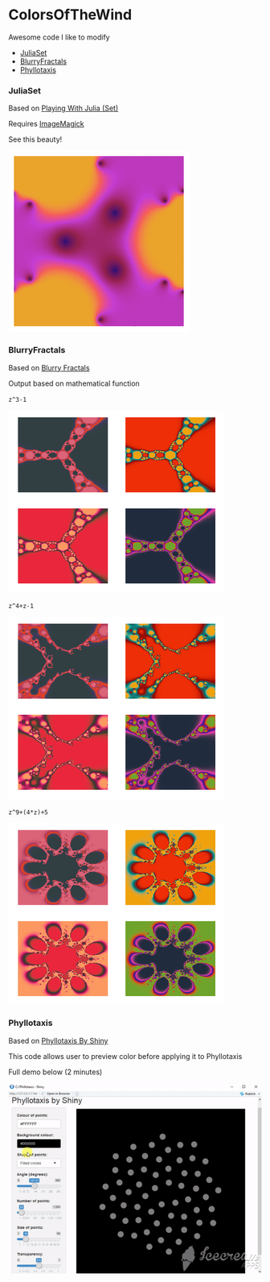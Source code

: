 # ColorsOfTheWind

Awesome code I like to modify

* [JuliaSet](https://github.com/ArtieLadie/ColorsOfTheWind/blob/master/README.md#juliaset)
* [BlurryFractals](https://github.com/ArtieLadie/ColorsOfTheWind/blob/master/README.md#blurryfractals)
* [Phyllotaxis](https://github.com/ArtieLadie/ColorsOfTheWind#phyllotaxis)

### JuliaSet

Based on [Playing With Julia (Set)](https://fronkonstin.com/2016/05/17/playing-with-julia-set/)

Requires [ImageMagick](https://www.imagemagick.org/script/download.php)

See this beauty!

![Julia Set](https://github.com/ArtieLadie/ColorsOfTheWind/blob/master/JuliaSet/julia.gif)

### BlurryFractals

Based on [Blurry Fractals](https://fronkonstin.com/2014/03/27/blurry-fractals/)

Output based on mathematical function

`z^3-1`

![Blurry 1](https://github.com/ArtieLadie/ColorsOfTheWind/blob/master/BlurryFractals/Blurry1.png)

`z^4+z-1`

![Blurry 2](https://github.com/ArtieLadie/ColorsOfTheWind/blob/master/BlurryFractals/Blurry2.png)

`z^9+(4*z)+5`

![Blurry 3](https://github.com/ArtieLadie/ColorsOfTheWind/blob/master/BlurryFractals/Blurry3.png)

### Phyllotaxis

Based on [Phyllotaxis By Shiny](https://fronkonstin.com/2015/12/14/phyllotaxis-by-shiny/)

This code allows user to preview color before applying it to Phyllotaxis

Full demo below (2 minutes)

![Create Phyllotaxis](https://github.com/ArtieLadie/ColorsOfTheWind/blob/master/Phyllotaxis/demo_of_phyllotaxis.gif)
